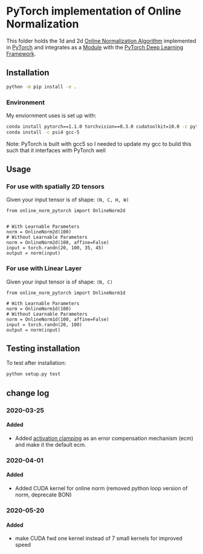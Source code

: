 # PyTorch implementation of Online Normalization

This folder holds the 1d and 2d [Online Normalization Algorithm](https://arxiv.org/abs/1905.05894) implemented in [PyTorch](https://pytorch.org/) and integrates as a [Module](https://pytorch.org/docs/stable/nn.html?highlight=module) with the [PyTorch Deep Learning Framework](https://pytorch.org/docs/stable/nn).

## Installation

```bash
python -m pip install -e .
```

### Environment
My enviornment uses is set up with:
```bash
conda install pytorch==1.1.0 torchvision==0.3.0 cudatoolkit=10.0 -c pytorch
conda install -c psi4 gcc-5
```
Note: PyTorch is built with gcc5 so I needed to update my gcc to build this such that it interfaces with PyTorch well

## Usage

### For use with spatially 2D tensors
Given your input tensor is of shape: `(N, C, H, W)`
```
from online_norm_pytorch import OnlineNorm2d


# With Learnable Parameters
norm = OnlineNorm2d(100)
# Without Learnable Parameters
norm = OnlineNorm2d(100, affine=False)
input = torch.randn(20, 100, 35, 45)
output = norm(input)
```

### For use with Linear Layer
Given your input tensor is of shape: `(N, C)`
```
from online_norm_pytorch import OnlineNorm1d

# With Learnable Parameters
norm = OnlineNorm1d(100)
# Without Learnable Parameters
norm = OnlineNorm1d(100, affine=False)
input = torch.randn(20, 100)
output = norm(input)
```

## Testing installation

To test after installation:
```bash
python setup.py test
```

## change log

### 2020-03-25

#### Added

- Added [activation clamping](https://www.cerebras.net/error-compensation-mechanism-in-online-normalization/) as an error compensation mechanism (ecm) and make it the default ecm.

### 2020-04-01

#### Added

- Added CUDA kernel for online norm (removed python loop version of norm, deprecate BON)

### 2020-05-20

#### Added

- make CUDA fwd one kernel instead of 7 small kernels for improved speed
